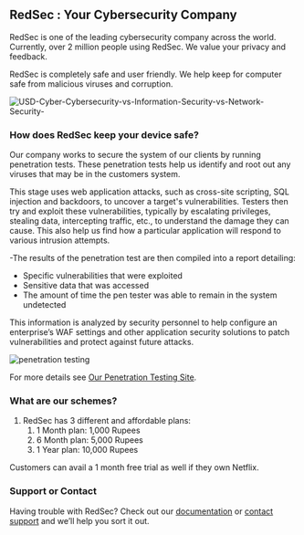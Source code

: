 ## RedSec : Your Cybersecurity Company

RedSec is one of the leading cybersecurity company across the world. Currently, over 2 million people using RedSec. We value your privacy and feedback.

RedSec is completely safe and user friendly. We help keep for computer safe from malicious viruses and corruption.


![USD-Cyber-Cybersecurity-vs-Information-Security-vs-Network-Security-](https://user-images.githubusercontent.com/85941318/136254045-43c950a5-eaa9-4dcf-84ce-5f4d81315e91.jpg)


### How does RedSec keep your device safe?
 
Our company works to secure the system of our clients by running penetration tests. These penetration tests help us identify and root out any viruses that may 
be in the customers system. 


This stage uses web application attacks, such as cross-site scripting, SQL injection and backdoors, to uncover a target's vulnerabilities. Testers then try and exploit these vulnerabilities, typically by escalating privileges, stealing data, intercepting traffic, etc., to understand the damage they can cause. This also help us find how a particular application will respond to various intrusion attempts.


-The results of the penetration test are then compiled into a report detailing:

   - Specific vulnerabilities that were exploited
   - Sensitive data that was accessed
   - The amount of time the pen tester was able to remain in the system undetected


    
This information is analyzed by security personnel to help configure an enterprise’s WAF settings and other application security solutions to patch vulnerabilities and protect against future attacks.

![penetration testing](https://user-images.githubusercontent.com/85941318/136253722-4ad5c609-4d60-4865-afca-7387d996e6d3.jpg)



For more details see [Our Penetration Testing Site](https://www.guru99.com/learn-penetration-testing.html).

### What are our schemes?

1. RedSec has 3 different and affordable plans:
   1. 1 Month plan: 1,000 Rupees 
   2. 6 Month plan: 5,000 Rupees
   3. 1 Year plan: 10,000 Rupees

Customers can avail a 1 month free trial as well if they own Netflix.


### Support or Contact

Having trouble with RedSec? Check out our [documentation](https://www.cyber.gov.au/acsc/view-all-content/advice/guidelines-security-documentation) or [contact support](https://support.github.com/contact) and we’ll help you sort it out.
